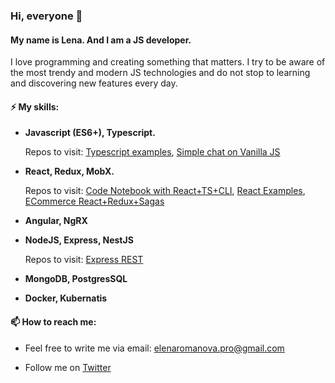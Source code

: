 ### Hi, everyone 👋

#### My name is Lena. And I am a JS developer.

I love programming and creating something that matters. I try to be aware of the most trendy and modern JS technologies and do not stop to learning and discovering new features every day.

#### ⚡ My skills:

- <strong>Javascript (ES6+), Typescript.</strong>
  <p>Repos to visit: <a href="https://github.com/for-alisia/typescript_examples">Typescript examples</a>, <a href="https://github.com/for-alisia/app-chat">Simple chat on Vanilla JS</a></p>

- <strong>React, Redux, MobX.</strong>
  <p>Repos to visit: <a href="https://github.com/for-alisia/code-book">Code Notebook with React+TS+CLI</a>, <a href="https://github.com/for-alisia/react-examples">React Examples</a>, <a href="https://github.com/for-alisia/ecommerce-crown">ECommerce React+Redux+Sagas</a></p>

- <strong>Angular, NgRX</strong>

- <strong>NodeJS, Express, NestJS</strong>

  <p>Repos to visit: <a href="https://github.com/for-alisia/ls-crm-backend">Express REST</a></p>

- <strong>MongoDB, PostgresSQL</strong>

- <strong>Docker, Kubernatis</strong>

#### 📫 How to reach me:

- Feel free to write me via email: elenaromanova.pro@gmail.com

- Follow me on [Twitter](https://twitter.com/for_alisia)
